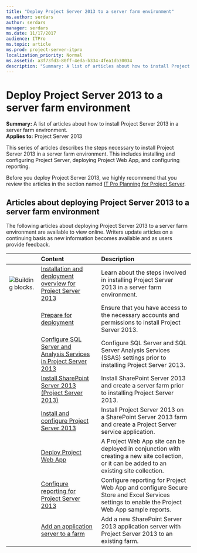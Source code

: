 ```yaml
---
title: "Deploy Project Server 2013 to a server farm environment"
ms.author: serdars
author: serdars
manager: serdars
ms.date: 11/17/2017
audience: ITPro
ms.topic: article
ms.prod: project-server-itpro
localization_priority: Normal
ms.assetid: a3f73fd3-80ff-4eda-b334-4fea1db30034
description: "Summary: A list of articles about how to install Project Server 2013 in a server farm environment."
---
```


# Deploy Project Server 2013 to a server farm environment
 
 **Summary:** A list of articles about how to install Project Server 2013 in a server farm environment.<br/>
**Applies to:** Project Server 2013
  
This series of articles describes the steps necessary to install Project Server 2013 in a server farm environment. This includes installing and configuring Project Server, deploying Project Web App, and configuring reporting.
  
Before you deploy Project Server 2013, we highly recommend that you review the articles in the section named [IT Pro Planning for Project Server](it-pro-planning-for-project-server-2016.md).
  
## Articles about deploying Project Server 2013 to a server farm environment

The following articles about deploying Project Server 2013 to a server farm environment are available to view online. Writers update articles on a continuing basis as new information becomes available and as users provide feedback.
  
||**Content**|**Description**|
|:-----|:-----|:-----|
|![Building blocks.](images/mod_icon_buildingblock_M.png)|[Installation and deployment overview for Project Server 2013](installation-and-deployment-overview-for-project-server-2013.md) <br/> |Learn about the steps involved in installing Project Server 2013 in a server farm environment.  <br/> |
||[Prepare for deployment](./prepare-for-a-deployment-of-project-server-2013.md) <br/> |Ensure that you have access to the necessary accounts and permissions to install Project Server 2013.  <br/> |
||[Configure SQL Server and Analysis Services in Project Server 2013](configure-sql-server-and-analysis-services-in-project-server-2013-0.md) <br/> |Configure SQL Server and SQL Server Analysis Services (SSAS) settings prior to installing Project Server 2013.  <br/> |
||[Install SharePoint Server 2013 (Project Server 2013)](install-sharepoint-server-2013-project-server-2013.md) <br/> |Install SharePoint Server 2013 and create a server farm prior to installing Project Server 2013.  <br/> |
||[Install and configure Project Server 2013](install-and-configure-project-server-2013.md) <br/> |Install Project Server 2013 on a SharePoint Server 2013 farm and create a Project Server service application.  <br/> |
||[Deploy Project Web App](deploy-project-web-app-0.md) <br/> |A Project Web App site can be deployed in conjunction with creating a new site collection, or it can be added to an existing site collection.  <br/> |
||[Configure reporting for Project Server 2013](./configure-reporting-for-project-web-app-project-server-2013.md) <br/> |Configure reporting for Project Web App and configure Secure Store and Excel Services settings to enable the Project Web App sample reports.  <br/> |
||[Add an application server to a farm](./add-an-application-server-to-a-farm-in-project-server-2013.md) <br/> |Add a new SharePoint Server 2013 application server with Project Server 2013 to an existing farm.  <br/> |
